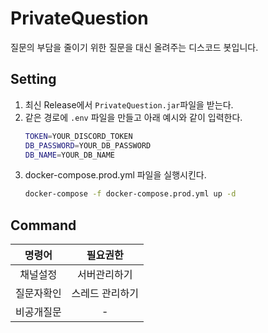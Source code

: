 # PrivateQuestion

질문의 부담을 줄이기 위한 질문을 대신 올려주는 디스코드 봇입니다.

## Setting
1. 최신 Release에서 `PrivateQuestion.jar`파일을 받는다.
2. 같은 경로에 `.env` 파일을 만들고 아래 예시와 같이 입력한다.
    ```bash
    TOKEN=YOUR_DISCORD_TOKEN
    DB_PASSWORD=YOUR_DB_PASSWORD
    DB_NAME=YOUR_DB_NAME
    ```
3. docker-compose.prod.yml 파일을 실행시킨다.
   ```bash
   docker-compose -f docker-compose.prod.yml up -d
   ```

## Command
|   명령어   |    필요권한    |
|:-------:|:----------:|
|  채널설정   |   서버관리하기   |
|  질문자확인  |  스레드 관리하기  |
|  비공개질문  |     -      |
